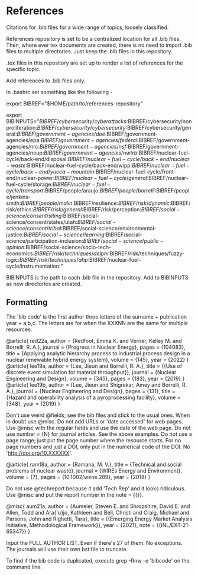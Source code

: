 # References  
Citations for .bib files for a wide range of topics, loosely classified.  

References repository is set to be a centralized location for all .bib files. Then, where ever tex documents are created, there is no need to import .bib files to multiple directories. Just keep the .bib files in this repository. 

.tex files in this repository are set up to render a list of references for the specific topic.

Add references to .bib files only.

In .bashrc set something like the following -


export BIBREF="$HOME/path/to/references-repository"

export BIBINPUTS="$BIBREF/cybersecurity/cyberattacks:$BIBREF/cybersecurity/nonproliferation:$BIBREF/cybersecurity/cybersecurity:$BIBREF/cybersecurity/general:$BIBREF/government-agencies/doe:$BIBREF/government-agencies/epa:$BIBREF/government-agencies/federal:$BIBREF/government-agencies/nrc:$BIBREF/government-agencies/nsf:$BIBREF/government-agencies/neup:$BIBREF/government-agencies/nwtrb:$BIBREF/nuclear-fuel-cycle/back-end/disposal:$BIBREF/nuclear-fuel-cycle/back-end/nuclear-waste:$BIBREF/nuclear-fuel-cycle/back-end/wipp:$BIBREF/nuclear-fuel-cycle/back-end/yucca-mountain:$BIBREF/nuclear-fuel-cycle/front-end/nuclear-power:$BIBREF/nuclear-fuel-cycle/general:$BIBREF/nuclear-fuel-cycle/storage:$BIBREF/nuclear-fuel-cycle/transport:$BIBREF/people/araujo:$BIBREF/people/borrelli:$BIBREF/people/jenkins-smith:$BIBREF/people/malin:$BIBREF/resilience:$BIBREF/risk/dynamic:$BIBREF/risk/ethics:$BIBREF/risk/general:$BIBREF/risk/perception:$BIBREF/social-science/consent/siting:$BIBREF/social-science/consent/states/utah:$BIBREF/social-science/consent/tribal:$BIBREF/social-science/environmental-justice:$BIBREF/social-science/learning:$BIBREF/social-science/participation-inclusion:$BIBREF/social-science/public-opinion:$BIBREF/social-science/socio-tech-economics:$BIBREF/risk/techniques/delphi:$BIBREF/risk/techniques/fuzzy-logic:$BIBREF/risk/techniques/ahp:$BIBREF/nuclear-fuel-cycle/instrumentation:"

BIBINPUTS is the path to each .bib file in the repository. Add to BIBINPUTS as new directories are created. 


## Formatting   
The 'bib code' is the first author three letters of the surname + publication year + a,b,c. The letters are for when the XXXNN are the same for multiple resources. 


@article{
    red22a,
    author = {Redfoot, Emma K. and Verner, Kelley M. and Borrelli, R. A.},
    journal = {Progress in Nuclear Energy},
    pages = {104083},
    title = {Applying analytic hierarchy process to industrial process design in a nuclear renewable hybrid energy system},
    volume = {145},
    year = {2022}
}
@article{
    lee19a,
    author = {Lee, Jieun and Borrelli, R. A.},
    title = {{Use of discrete event simulation for material throughput}},
    journal = {Nuclear Engineering and Design},
    volume = {345},
    pages = {183},
    year = {2019}
}
@article{
    lee19b,
    author = {Lee, Jieun and Shigrekar, Amey and Borrelli, R. A.},
    journal = {Nuclear Engineering and Design},
    pages = {131},
    title = {Hazard and operability analysis of a pyroprocessing facility},
    volume = {348},
    year = {2019}
}


Don't use weird @fields; see the bib files and stick to the usual ones. When in doubt use @misc. Do not add URLs or 'date accessed' for web pages. Use @misc with the regular fields and use the date of the web page. Do not use number = {N} for journal articles. See the above examples. Do not use a page range; just put the page number where the resource starts. For no page numbers and just a DOI, only put in the numerical code of the DOI. No 'http://doi.org/10.XXXXXX'. 

@article{
    ram18a,
    author = {Ramana, M. V.},
    title = {Technical and social problems of nuclear waste},
    journal = {WIREs Energy and Environment},
    volume = {7},
    pages = {10.1002/wene.289},
    year = {2018}
}

Do not use @techreport because it add 'Tech Rep' and it looks ridiculous. Use @misc and put the report number in the note = {{}}.


@misc{
    aum21a,
    author = {Aumeier, Steven E. and Shropshire, David E. and Allen, Todd and Ara{\'u}jo, Kathleen and Bell, Christi and Craig, Michael and Parsons, John and Righetti, Tara},
    title = {{Emerging Energy Market Analysis Initiative, Methodological Framework}},
    year = {2021},
    note = {{INL/EXT-21-65347}}
}

Input the FULL AUTHOR LIST. Even if there's 27 of them. No exceptions. The journals will use their own bst file to truncate. 

To find if the bib code is duplicated, execute grep -Rnw -e 'bibcode' on the command line. 

